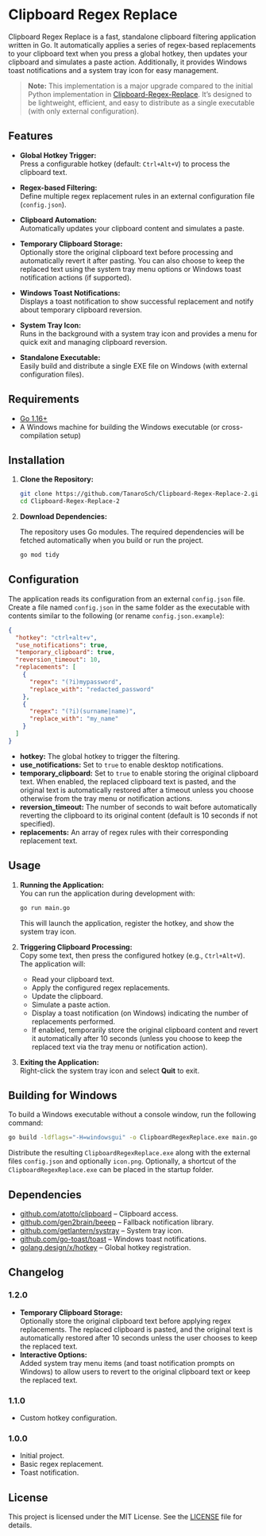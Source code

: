 # Clipboard Regex Replace

Clipboard Regex Replace is a fast, standalone clipboard filtering application written in Go. It automatically applies a series of regex-based replacements to your clipboard text when you press a global hotkey, then updates your clipboard and simulates a paste action. Additionally, it provides Windows toast notifications and a system tray icon for easy management.

> **Note:** This implementation is a major upgrade compared to the initial Python implementation in [Clipboard-Regex-Replace](https://github.com/TanaroSch/Cliboard-Regex-Replace). It’s designed to be lightweight, efficient, and easy to distribute as a single executable (with only external configuration).

## Features

- **Global Hotkey Trigger:**  
  Press a configurable hotkey (default: `Ctrl+Alt+V`) to process the clipboard text.

- **Regex-based Filtering:**  
  Define multiple regex replacement rules in an external configuration file (`config.json`).

- **Clipboard Automation:**  
  Automatically updates your clipboard content and simulates a paste.

- **Temporary Clipboard Storage:**  
  Optionally store the original clipboard text before processing and automatically revert it after pasting. You can also choose to keep the replaced text using the system tray menu options or Windows toast notification actions (if supported).

- **Windows Toast Notifications:**  
  Displays a toast notification to show successful replacement and notify about temporary clipboard reversion.

- **System Tray Icon:**  
  Runs in the background with a system tray icon and provides a menu for quick exit and managing clipboard reversion.

- **Standalone Executable:**  
  Easily build and distribute a single EXE file on Windows (with external configuration files).

## Requirements

- [Go 1.16+](https://golang.org/dl/)
- A Windows machine for building the Windows executable (or cross-compilation setup)

## Installation

1. **Clone the Repository:**

   ```bash
   git clone https://github.com/TanaroSch/Clipboard-Regex-Replace-2.git
   cd Clipboard-Regex-Replace-2
   ```

2. **Download Dependencies:**

   The repository uses Go modules. The required dependencies will be fetched automatically when you build or run the project.

   ```bash
   go mod tidy
   ```

## Configuration

The application reads its configuration from an external `config.json` file. Create a file named `config.json` in the same folder as the executable with contents similar to the following (or rename `config.json.example`):

```json
{
  "hotkey": "ctrl+alt+v",
  "use_notifications": true,
  "temporary_clipboard": true,
  "reversion_timeout": 10,
  "replacements": [
    {
      "regex": "(?i)mypassword",
      "replace_with": "redacted_password"
    },
    {
      "regex": "(?i)(surname|name)",
      "replace_with": "my_name"
    }
  ]
}
```

- **hotkey:** The global hotkey to trigger the filtering.
- **use_notifications:** Set to `true` to enable desktop notifications.
- **temporary_clipboard:** Set to `true` to enable storing the original clipboard text. When enabled, the replaced clipboard text is pasted, and the original text is automatically restored after a timeout unless you choose otherwise from the tray menu or notification actions.
- **reversion_timeout:** The number of seconds to wait before automatically reverting the clipboard to its original content (default is 10 seconds if not specified).
- **replacements:** An array of regex rules with their corresponding replacement text.

## Usage

1. **Running the Application:**  
   You can run the application during development with:

   ```bash
   go run main.go
   ```

   This will launch the application, register the hotkey, and show the system tray icon.

2. **Triggering Clipboard Processing:**  
   Copy some text, then press the configured hotkey (e.g., `Ctrl+Alt+V`). The application will:
   - Read your clipboard text.
   - Apply the configured regex replacements.
   - Update the clipboard.
   - Simulate a paste action.
   - Display a toast notification (on Windows) indicating the number of replacements performed.
   - If enabled, temporarily store the original clipboard content and revert it automatically after 10 seconds (unless you choose to keep the replaced text via the tray menu or notification action).

3. **Exiting the Application:**  
   Right-click the system tray icon and select **Quit** to exit.

## Building for Windows

To build a Windows executable without a console window, run the following command:

```bash
go build -ldflags="-H=windowsgui" -o ClipboardRegexReplace.exe main.go
```

Distribute the resulting `ClipboardRegexReplace.exe` along with the external files `config.json` and optionally `icon.png`. Optionally, a shortcut of the `ClipboardRegexReplace.exe` can be placed in the startup folder.

## Dependencies

- [github.com/atotto/clipboard](https://github.com/atotto/clipboard) – Clipboard access.
- [github.com/gen2brain/beeep](https://github.com/gen2brain/beeep) – Fallback notification library.
- [github.com/getlantern/systray](https://github.com/getlantern/systray) – System tray icon.
- [github.com/go-toast/toast](https://github.com/go-toast/toast) – Windows toast notifications.
- [golang.design/x/hotkey](https://pkg.go.dev/golang.design/x/hotkey) – Global hotkey registration.

## Changelog

### 1.2.0
- **Temporary Clipboard Storage:**  
  Optionally store the original clipboard text before applying regex replacements. The replaced clipboard is pasted, and the original text is automatically restored after 10 seconds unless the user chooses to keep the replaced text.
- **Interactive Options:**  
  Added system tray menu items (and toast notification prompts on Windows) to allow users to revert to the original clipboard text or keep the replaced text.
  
### 1.1.0
- Custom hotkey configuration.
  
### 1.0.0
- Initial project.
- Basic regex replacement.
- Toast notification.

## License

This project is licensed under the MIT License. See the [LICENSE](LICENSE) file for details.
